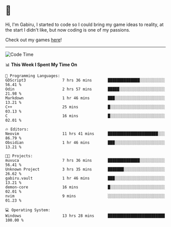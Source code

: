 # 🐀

Hi, I'm Gabiru, I started to code so I could bring my game ideas to reality, at the start I didn't like, but now coding is one of my passions.

Check out my games [here](https://gabiru.art/projetos/)!

---

<!--START_SECTION:waka-->
![Code Time](http://img.shields.io/badge/Code%20Time-518%20hrs%2024%20mins-blue)

📊 **This Week I Spent My Time On** 

```text
💬 Programming Languages: 
GDScript3                7 hrs 36 mins       ██████████████░░░░░░░░░░░   56.41 % 
Odin                     2 hrs 57 mins       █████░░░░░░░░░░░░░░░░░░░░   21.98 % 
Markdown                 1 hr 46 mins        ███░░░░░░░░░░░░░░░░░░░░░░   13.21 % 
C++                      25 mins             █░░░░░░░░░░░░░░░░░░░░░░░░   03.13 % 
C                        16 mins             █░░░░░░░░░░░░░░░░░░░░░░░░   02.01 % 

🔥 Editors: 
Neovim                   11 hrs 41 mins      ██████████████████████░░░   86.79 % 
Obsidian                 1 hr 46 mins        ███░░░░░░░░░░░░░░░░░░░░░░   13.21 % 

🐱‍💻 Projects: 
muvuca                   7 hrs 36 mins       ██████████████░░░░░░░░░░░   56.41 % 
Unknown Project          3 hrs 35 mins       ███████░░░░░░░░░░░░░░░░░░   26.62 % 
gabiru.vault             1 hr 46 mins        ███░░░░░░░░░░░░░░░░░░░░░░   13.21 % 
demon-core               16 mins             █░░░░░░░░░░░░░░░░░░░░░░░░   02.01 % 
nvim                     9 mins              ░░░░░░░░░░░░░░░░░░░░░░░░░   01.23 % 

💻 Operating System: 
Windows                  13 hrs 28 mins      █████████████████████████   100.00 % 
```


<!--END_SECTION:waka-->
